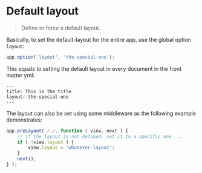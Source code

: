 # Default layout

> Define or force a default layout.

Basically, to set the default-layout for the entire app, use the global option `layout`:

```js
app.option('layout', 'the-special-one');
```

This equals to setting the default layout in every document in the front matter yml:

```
---
title: This is the title
layout: the-special-one
---
```

The layout can also be set using some middleware as the following example demonstrates:

```js
app.preLayout( /./, function ( view, next ) {
	// if the layout is not defined, set it to a specific one ...
	if ( !view.layout ) {
		view.layout = 'whatever-layout';
	}
	next();
} );
```
